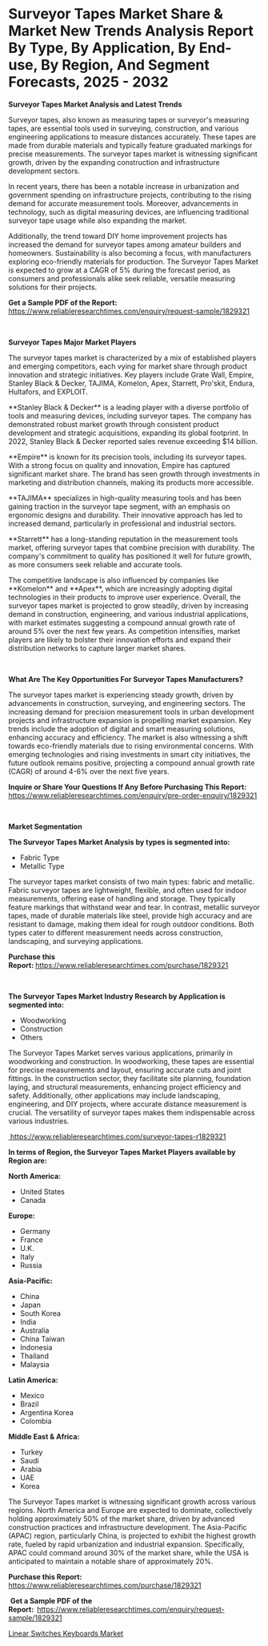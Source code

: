 <p><h1>Surveyor Tapes Market Share & Market New Trends Analysis Report By Type, By Application, By End-use, By Region, And Segment Forecasts, 2025 - 2032</h1></p><p><strong>Surveyor Tapes Market Analysis and Latest Trends</strong></p>
<p><p>Surveyor tapes, also known as measuring tapes or surveyor's measuring tapes, are essential tools used in surveying, construction, and various engineering applications to measure distances accurately. These tapes are made from durable materials and typically feature graduated markings for precise measurements. The surveyor tapes market is witnessing significant growth, driven by the expanding construction and infrastructure development sectors. </p><p>In recent years, there has been a notable increase in urbanization and government spending on infrastructure projects, contributing to the rising demand for accurate measurement tools. Moreover, advancements in technology, such as digital measuring devices, are influencing traditional surveyor tape usage while also expanding the market.</p><p>Additionally, the trend toward DIY home improvement projects has increased the demand for surveyor tapes among amateur builders and homeowners. Sustainability is also becoming a focus, with manufacturers exploring eco-friendly materials for production. The Surveyor Tapes Market is expected to grow at a CAGR of 5% during the forecast period, as consumers and professionals alike seek reliable, versatile measuring solutions for their projects.</p></p>
<p><strong>Get a Sample PDF of the Report:&nbsp;</strong> <a href="https://www.reliableresearchtimes.com/enquiry/request-sample/1829321?utm_campaign=2389&utm_medium=2&utm_source=Github&utm_content=ia&utm_term=09022025&utm_id=surveyor-tapes">https://www.reliableresearchtimes.com/enquiry/request-sample/1829321</a></p>
<p>&nbsp;</p>
<p><strong>Surveyor Tapes Major Market Players</strong></p>
<p><p>The surveyor tapes market is characterized by a mix of established players and emerging competitors, each vying for market share through product innovation and strategic initiatives. Key players include Grate Wall, Empire, Stanley Black & Decker, TAJIMA, Komelon, Apex, Starrett, Pro'skit, Endura, Hultafors, and EXPLOIT.</p><p>**Stanley Black & Decker** is a leading player with a diverse portfolio of tools and measuring devices, including surveyor tapes. The company has demonstrated robust market growth through consistent product development and strategic acquisitions, expanding its global footprint. In 2022, Stanley Black & Decker reported sales revenue exceeding $14 billion.</p><p>**Empire** is known for its precision tools, including its surveyor tapes. With a strong focus on quality and innovation, Empire has captured significant market share. The brand has seen growth through investments in marketing and distribution channels, making its products more accessible.</p><p>**TAJIMA** specializes in high-quality measuring tools and has been gaining traction in the surveyor tape segment, with an emphasis on ergonomic designs and durability. Their innovative approach has led to increased demand, particularly in professional and industrial sectors.</p><p>**Starrett** has a long-standing reputation in the measurement tools market, offering surveyor tapes that combine precision with durability. The company's commitment to quality has positioned it well for future growth, as more consumers seek reliable and accurate tools.</p><p>The competitive landscape is also influenced by companies like **Komelon** and **Apex**, which are increasingly adopting digital technologies in their products to improve user experience. Overall, the surveyor tapes market is projected to grow steadily, driven by increasing demand in construction, engineering, and various industrial applications, with market estimates suggesting a compound annual growth rate of around 5% over the next few years. As competition intensifies, market players are likely to bolster their innovation efforts and expand their distribution networks to capture larger market shares.</p></p>
<p>&nbsp;</p>
<p><strong>What Are The Key Opportunities For Surveyor Tapes Manufacturers?</strong></p>
<p><p>The surveyor tapes market is experiencing steady growth, driven by advancements in construction, surveying, and engineering sectors. The increasing demand for precision measurement tools in urban development projects and infrastructure expansion is propelling market expansion. Key trends include the adoption of digital and smart measuring solutions, enhancing accuracy and efficiency. The market is also witnessing a shift towards eco-friendly materials due to rising environmental concerns. With emerging technologies and rising investments in smart city initiatives, the future outlook remains positive, projecting a compound annual growth rate (CAGR) of around 4-6% over the next five years.</p></p>
<p><strong>Inquire or Share Your Questions If Any Before Purchasing This Report:</strong> <a href="https://www.reliableresearchtimes.com/enquiry/pre-order-enquiry/1829321?utm_campaign=2389&utm_medium=2&utm_source=Github&utm_content=ia&utm_term=09022025&utm_id=surveyor-tapes">https://www.reliableresearchtimes.com/enquiry/pre-order-enquiry/1829321</a></p>
<p>&nbsp;</p>
<p><strong>Market Segmentation</strong></p>
<p><strong>The Surveyor Tapes Market Analysis by types is segmented into:</strong></p>
<p><ul><li>Fabric Type</li><li>Metallic Type</li></ul></p>
<p><p>The surveyor tapes market consists of two main types: fabric and metallic. Fabric surveyor tapes are lightweight, flexible, and often used for indoor measurements, offering ease of handling and storage. They typically feature markings that withstand wear and tear. In contrast, metallic surveyor tapes, made of durable materials like steel, provide high accuracy and are resistant to damage, making them ideal for rough outdoor conditions. Both types cater to different measurement needs across construction, landscaping, and surveying applications.</p></p>
<p><strong>Purchase this Report:&nbsp;</strong><a href="https://www.reliableresearchtimes.com/purchase/1829321?utm_campaign=2389&utm_medium=2&utm_source=Github&utm_content=ia&utm_term=09022025&utm_id=surveyor-tapes">https://www.reliableresearchtimes.com/purchase/1829321</a></p>
<p>&nbsp;</p>
<p><strong>The Surveyor Tapes Market Industry Research by Application is segmented into:</strong></p>
<p><ul><li>Woodworking</li><li>Construction</li><li>Others</li></ul></p>
<p><p>The Surveyor Tapes Market serves various applications, primarily in woodworking and construction. In woodworking, these tapes are essential for precise measurements and layout, ensuring accurate cuts and joint fittings. In the construction sector, they facilitate site planning, foundation laying, and structural measurements, enhancing project efficiency and safety. Additionally, other applications may include landscaping, engineering, and DIY projects, where accurate distance measurement is crucial. The versatility of surveyor tapes makes them indispensable across various industries.</p></p>
<p><a href="https://www.reliableresearchtimes.com/surveyor-tapes-r1829321?utm_campaign=2389&utm_medium=2&utm_source=Github&utm_content=ia&utm_term=09022025&utm_id=surveyor-tapes">&nbsp;https://www.reliableresearchtimes.com/surveyor-tapes-r1829321</a></p>
<p><strong>In terms of Region, the Surveyor Tapes Market Players available by Region are:</strong></p>
<p>
    <p> <strong> North America: </strong>
        <ul>
            <li>United States</li>
            <li>Canada</li>
        </ul>
        </p> 
    <p> <strong> Europe: </strong>
        <ul>
            <li>Germany</li>
            <li>France</li>
            <li>U.K.</li>
            <li>Italy</li>
            <li>Russia</li>
        </ul>
        </p> 
    <p> <strong> Asia-Pacific: </strong>
        <ul>
            <li>China</li>
            <li>Japan</li>
            <li>South Korea</li>
            <li>India</li>
            <li>Australia</li>
            <li>China Taiwan</li>
            <li>Indonesia</li>
            <li>Thailand</li>
            <li>Malaysia</li>
        </ul>
        </p> 
    <p> <strong> Latin America: </strong>
        <ul>
            <li>Mexico</li>
            <li>Brazil</li>
            <li>Argentina Korea</li>
            <li>Colombia</li>
        </ul>
        </p> 
    <p> <strong> Middle East & Africa: </strong>
        <ul>
            <li>Turkey</li>
            <li>Saudi</li>
            <li>Arabia</li>
            <li>UAE</li>
            <li>Korea</li>
        </ul>
    </p>
    </p>
<p><p>The Surveyor Tapes market is witnessing significant growth across various regions. North America and Europe are expected to dominate, collectively holding approximately 50% of the market share, driven by advanced construction practices and infrastructure development. The Asia-Pacific (APAC) region, particularly China, is projected to exhibit the highest growth rate, fueled by rapid urbanization and industrial expansion. Specifically, APAC could command around 30% of the market share, while the USA is anticipated to maintain a notable share of approximately 20%.</p></p>
<p><strong>Purchase this Report: </strong><a href="https://www.reliableresearchtimes.com/purchase/1829321?utm_campaign=2389&utm_medium=2&utm_source=Github&utm_content=ia&utm_term=09022025&utm_id=surveyor-tapes">https://www.reliableresearchtimes.com/purchase/1829321</a></p>
<p>&nbsp;<strong>Get a Sample PDF of the Report:&nbsp;&nbsp;</strong><a href="https://www.reliableresearchtimes.com/enquiry/request-sample/1829321?utm_campaign=2389&utm_medium=2&utm_source=Github&utm_content=ia&utm_term=09022025&utm_id=surveyor-tapes">https://www.reliableresearchtimes.com/enquiry/request-sample/1829321</a></p>
<p><strong></strong></p>
<p><p><a href="https://github.com/pelahotayabe/Market-Research-Report-List-1/blob/main/linear-switches-keyboards-market.md?utm_campaign=2389&utm_medium=2&utm_source=Github&utm_content=ia&utm_term=09022025&utm_id=surveyor-tapes">Linear Switches Keyboards Market</a></p></p>
